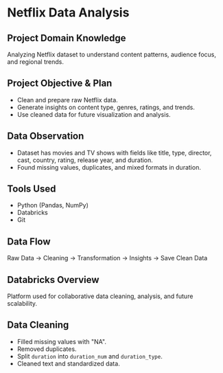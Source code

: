 
# Netflix Data Analysis

## Project Domain Knowledge

Analyzing Netflix dataset to understand content patterns, audience focus, and regional trends.

## Project Objective & Plan

* Clean and prepare raw Netflix data.
* Generate insights on content type, genres, ratings, and trends.
* Use cleaned data for future visualization and analysis.

## Data Observation

* Dataset has movies and TV shows with fields like title, type, director, cast, country, rating, release year, and duration.
* Found missing values, duplicates, and mixed formats in duration.

## Tools Used

* Python (Pandas, NumPy)
* Databricks
* Git

## Data Flow

Raw Data → Cleaning → Transformation → Insights → Save Clean Data

## Databricks Overview

Platform used for collaborative data cleaning, analysis, and future scalability.

## Data Cleaning

* Filled missing values with "NA".
* Removed duplicates.
* Split `duration` into `duration_num` and `duration_type`.
* Cleaned text and standardized data.
